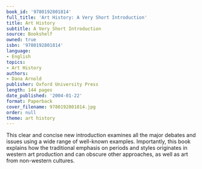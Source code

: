 ```yaml
---
book_id: '9780192801814'
full_title: 'Art History: A Very Short Introduction'
title: Art History
subtitle: A Very Short Introduction
source: Bookshelf
owned: true
isbn: '9780192801814'
language:
- English
topics:
- Art History
authors:
- Dana Arnold
publisher: Oxford University Press
length: 144 pages
date_published: '2004-01-22'
format: Paperback
cover_filename: 9780192801814.jpg
order: null
theme: art history
---
```

This clear and concise new introduction examines all the major debates and issues using a wide range of well-known examples. Importantly, this book explains how the traditional emphasis on periods and styles originates in western art production and can obscure other approaches, as well as art from non-western cultures.
